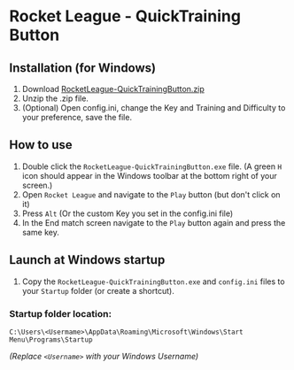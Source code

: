# Rocket League - QuickTraining Button

## Installation (for Windows)
1. Download [RocketLeague-QuickTrainingButton.zip](https://github.com/WesselKroos/rocket-league-tools/releases/download/v-1.0.2/RocketLeague-QuickTrainingButton.zip)
2. Unzip the .zip file.
3. (Optional) Open config.ini, change the Key and Training and Difficulty to your preference, save the file.

## How to use
1. Double click the `RocketLeague-QuickTrainingButton.exe` file. 
(A green `H` icon should appear in the Windows toolbar at the bottom right of your screen.)
2. Open `Rocket League` and navigate to the `Play` button (but don't click on it)
3. Press `Alt` (Or the custom Key you set in the config.ini file)
4. In the End match screen navigate to the `Play` button again and press the same key.

## Launch at Windows startup
1. Copy the `RocketLeague-QuickTrainingButton.exe` and `config.ini` files to your `Startup` folder (or create a shortcut). 

### Startup folder location: ###
`C:\Users\<Usermame>\AppData\Roaming\Microsoft\Windows\Start Menu\Programs\Startup`

_(Replace `<Username>` with your Windows Username)_